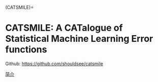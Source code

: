 (CATSMILE)=


# CATSMILE: A CATalogue of Statistical Machine Learning Error functions

Github: <https://github.com/shouldsee/catsmile>

[简介](./8001-intro)


```{include} 8010-index.md
```


```{include} 8001-intro.md
```
